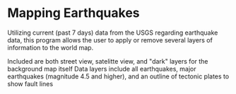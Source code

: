 # Mapping Earthquakes

Utilizing current (past 7 days) data from the USGS regarding earthquake data, this program allows the user to apply or remove several layers of information to the world map. 

Included are both street view, satelitte view, and "dark" layers for the background map itself
Data layers include all earthquakes, major earthquakes (magnitude 4.5 and higher), and an outline of tectonic plates to show fault lines
